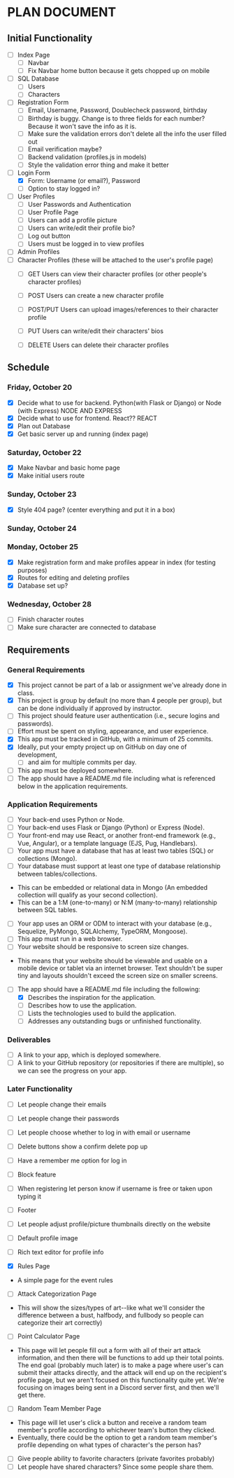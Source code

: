 # PLAN DOCUMENT

## Initial Functionality
- [ ] Index Page
    - [ ] Navbar 
    - [ ] Fix Navbar home button because it gets chopped up on mobile
- [ ] SQL Database
    - [ ] Users
    - [ ] Characters
- [ ] Registration Form
    - [ ] Email, Username, Password, Doublecheck password, birthday
    - [ ] Birthday is buggy. Change is to three fields for each number? Because it won't save the info as it is.
    - [ ] Make sure the validation errors don't delete all the info the user filled out
    - [ ] Email verification maybe?
    - [ ] Backend validation (profiles.js in models)
    - [ ] Style the validation error thing and make it better
- [ ] Login Form
    - [x] Form: Username (or email?), Password
    - [ ] Option to stay logged in?
- [ ] User Profiles
    - [ ] User Passwords and Authentication
    - [ ] User Profile Page
    - [ ] Users can add a profile picture
    - [ ] Users can write/edit their profile bio?
    - [ ] Log out button
    - [ ] Users must be logged in to view profiles
- [ ] Admin Profiles
- [ ] Character Profiles (these will be attached to the user's profile page)
    - [ ] GET Users can view their character profiles (or other people's character profiles)
    - [ ] POST Users can create a new character profile
    - [ ] POST/PUT Users can upload images/references to their character profile
    - [ ] PUT Users can write/edit their characters' bios
    - [ ] DELETE Users can delete their character profiles


## Schedule
### Friday, October 20
- [x] Decide what to use for backend. Python(with Flask or Django) or Node (with Express) NODE AND EXPRESS
- [x] Decide what to use for frontend. React?? REACT
- [x] Plan out Database
- [x] Get basic server up and running (index page)

### Saturday, October 22
- [x] Make Navbar and basic home page
- [x] Make initial users route

### Sunday, October 23
- [x] Style 404 page? (center everything and put it in a box)

### Sunday, October 24

### Monday, October 25
- [x] Make registration form and make profiles appear in index (for testing purposes)
- [x] Routes for editing and deleting profiles
- [x] Database set up?

### Wednesday, October 28
- [ ] Finish character routes
- [ ] Make sure character are connected to database

## Requirements
### General Requirements
- [x] This project cannot be part of a lab or assignment we've already done in class.
- [x] This project is group by default (no more than 4 people per group), but can be done individually if approved by instructor.
- [ ] This project should feature user authentication (i.e., secure logins and passwords).
- [ ] Effort must be spent on styling, appearance, and user experience.
- [x] This app must be tracked in GitHub, with a minimum of 25 commits.
- [x] Ideally, put your empty project up on GitHub on day one of development, 
    - [ ] and aim for multiple commits per day.
- [ ] This app must be deployed somewhere.
- [ ] The app should have a README.md file including what is referenced below in the application requirements.

### Application Requirements
- [ ] Your back-end uses Python or Node.
- [ ] Your back-end uses Flask or Django (Python) or Express (Node).
- [ ] Your front-end may use React, or another front-end framework (e.g., Vue, Angular), or a template language (EJS, Pug, Handlebars).
- [ ] Your app must have a database that has at least two tables (SQL) or collections (Mongo).
- [ ] Your database must support at least one type of database relationship between tables/collections.
* This can be embedded or relational data in Mongo (An embedded collection will qualify as your second collection).
* This can be a 1:M (one-to-many) or N:M (many-to-many) relationship between SQL tables.
- [ ] Your app uses an ORM or ODM to interact with your database (e.g., Sequelize, PyMongo, SQLAlchemy, TypeORM, Mongoose).
- [ ] This app must run in a web browser.
- [ ] Your website should be responsive to screen size changes.
* This means that your website should be viewable and usable on a mobile device or tablet via an internet browser. Text shouldn't be super tiny and layouts shouldn't exceed the screen size on smaller screens.
- [ ] The app should have a README.md file including the following:
    - [x] Describes the inspiration for the application.
    - [ ] Describes how to use the application.
    - [ ] Lists the technologies used to build the application.
    - [ ] Addresses any outstanding bugs or unfinished functionality.

### Deliverables
- [ ] A link to your app, which is deployed somewhere.
- [ ] A link to your GitHub repository (or repositories if there are multiple), so we can see the progress on your app.

### Later Functionality
- [ ] Let people change their emails
- [ ] Let people change their passwords
- [ ] Let people choose whether to log in with email or username 
- [ ] Delete buttons show a confirm delete pop up
- [ ] Have a remember me option for log in
- [ ] Block feature
- [ ] When registering let person know if username is free or taken upon typing it
- [ ] Footer
- [ ] Let people adjust profile/picture thumbnails directly on the website
- [ ] Default profile image
- [ ] Rich text editor for profile info

- [x] Rules Page
* A simple page for the event rules
- [ ] Attack Categorization Page
* This will show the sizes/types of art--like what we'll consider the difference between a bust, halfbody, and fullbody so people can categorize their art correctly) 
- [ ] Point Calculator Page
* This page will let people fill out a form with all of their art attack information, and then there will be functions to add up their total points. The end goal (probably much later) is to make a page where user's can submit their attacks directly, and the attack will end up on the recipient's profile page, but we aren't focused on this functionality quite yet. We're focusing on images being sent in a Discord server first, and then we'll get there. 
- [ ] Random Team Member Page
* This page will let user's click a button and receive a random team member's profile according to whichever team's button they clicked.
* Eventually, there could be the option to get a random team member's profile depending on what types of character's the person has?
- [ ] Give people ability to favorite characters (private favorites probably)
- [ ] Let people have shared characters? Since some people share them.